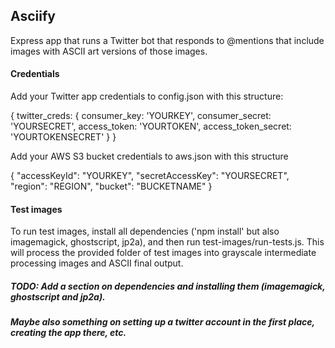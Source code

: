 ## Asciify

Express app that runs a Twitter bot that responds to @mentions that include images with ASCII art versions of those images.

#### Credentials

Add your Twitter app credentials to config.json with this structure:

{
  twitter_creds: {
    consumer_key: 'YOURKEY',
    consumer_secret: 'YOURSECRET',
    access_token: 'YOURTOKEN',
    access_token_secret: 'YOURTOKENSECRET'
  }
}

Add your AWS S3 bucket credentials to aws.json with this structure

{
	"accessKeyId": "YOURKEY",
	"secretAccessKey": "YOURSECRET",
	"region": "REGION",
	"bucket": "BUCKETNAME"
}

#### Test images

To run test images, install all dependencies ('npm install' but also imagemagick, ghostscript, jp2a), and then run test-images/run-tests.js. This will process the provided folder of test images into grayscale intermediate processing images and ASCII final output.

##### TODO: Add a section on dependencies and installing them (imagemagick, ghostscript and jp2a).
##### Maybe also something on setting up a twitter account in the first place, creating the app there, etc.
